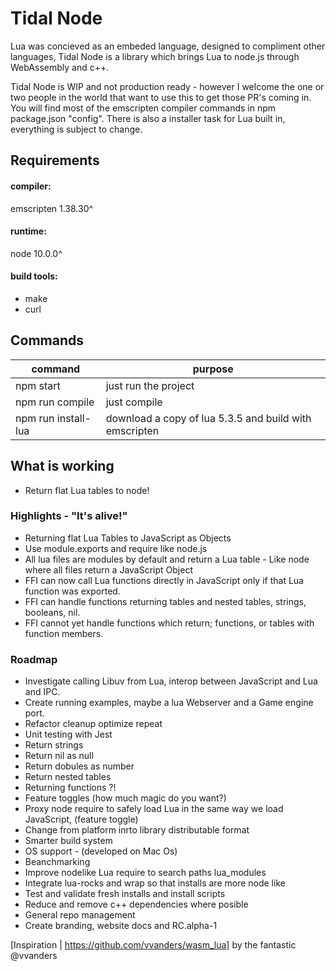 # Tidal Node

Lua was concieved as an embeded language, designed to compliment other languages, Tidal Node is a library which brings Lua to node.js through WebAssembly and c++.

Tidal Node is WIP and not production ready - however I welcome the one or two people in the world that want to use this to get those PR's coming in. You will find most of the emscripten compiler commands in npm package.json "config". There is also a installer task for Lua built in, everything is subject to change.

## Requirements
#### compiler:
emscripten 1.38.30^
#### runtime:
node 10.0.0^
#### build tools:
- make
- curl

## Commands
| command | purpose |
| ------------- | ------------- |
| npm start | just run the project |
| npm run compile | just compile |
| npm run install-lua | download a copy of lua 5.3.5 and build with emscripten |

## What is working
- Return flat Lua tables to node!

### Highlights - "It's alive!"
- Returning flat Lua Tables to JavaScript as Objects
- Use module.exports and require like node.js
- All lua files are modules by default and return a Lua table - Like node where all files return a JavaScript Object
- FFI can now call Lua functions directly in JavaScript only if that Lua function was exported.
- FFI can handle functions returning tables and nested tables, strings, booleans, nil.
- FFI cannot yet handle functions which return; functions, or tables with function members.

### Roadmap
- Investigate calling Libuv from Lua, interop between JavaScript and Lua and IPC.
- Create running examples, maybe a lua Webserver and a Game engine port.
- Refactor cleanup optimize repeat
- Unit testing with Jest
- Return strings
- Return nil as null
- Return dobules as number
- Return nested tables
- Returning functions ?!
- Feature toggles (how much magic do you want?)
- Proxy node require to safely load Lua in the same way we load JavaScript, (feature toggle)
- Change from platform inrto library distributable format
- Smarter build system
- OS support - (developed on Mac Os)
- Beanchmarking
- Improve nodelike Lua require to search paths lua_modules
- Integrate lua-rocks and wrap so that installs are more node like
- Test and validate fresh installs and install scripts
- Reduce and remove c++ dependencies where posible
- General repo management
- Create branding, website docs and RC.alpha-1

[Inspiration | https://github.com/vvanders/wasm_lua] by the fantastic @vvanders
